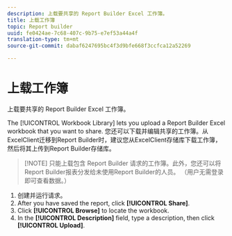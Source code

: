 ```yaml
---
description: 上载要共享的 Report Builder Excel 工作簿。
title: 上载工作簿
topic: Report builder
uuid: fe0424ae-7c68-407c-9b75-e7ef53a44a4f
translation-type: tm+mt
source-git-commit: dabaf6247695bc4f3d9bfe668f3ccfca12a52269

---
```



# 上载工作簿

上载要共享的 Report Builder Excel 工作簿。

The [!UICONTROL Workbook Library] lets you upload a Report Builder Excel workbook that you want to share. 您还可以下载并编辑共享的工作簿。从ExcelClient迁移到Report Builder时，建议您从ExcelClient存储库下载工作簿，然后将其上传到Report Builder存储库。

>[!NOTE] 只能上载包含 Report Builder 请求的工作簿。此外，您还可以将Report Builder报表分发给未使用Report Builder的人员。 （用户无需登录即可查看数据。）

1. 创建并运行请求。
1. After you have saved the report, click **[!UICONTROL Share]**.
1. Click **[!UICONTROL Browse]** to locate the workbook.
1. In the **[!UICONTROL Description]** field, type a description, then click **[!UICONTROL Upload]**.
